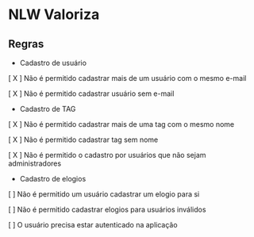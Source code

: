 # NLW Valoriza

## Regras

- Cadastro de usuário

[ X ] Não é permitido cadastrar mais de um usuário com o mesmo e-mail

[ X ] Não é permitido cadastrar usuário sem e-mail

- Cadastro de TAG

[ X ] Não é permitido cadastrar mais de uma tag com o mesmo nome

[ X ] Não é permitido cadastrar tag sem nome

[ X ] Não é permitido o cadastro por usuários que não sejam administradores

- Cadastro de elogios

[ ] Não é permitido um usuário cadastrar um elogio para si

[ ] Não é permitido cadastrar elogios para usuários inválidos

[ ] O usuário precisa estar autenticado na aplicação
